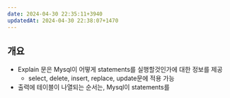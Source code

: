 ```yaml
---
date: 2024-04-30 22:35:11+3940
updatedAt: 2024-04-30 22:38:07+1470
---
```

## 개요
- Explain 문은 Mysql이 어떻게 statements를 실행할것인가에 대한 정보를 제공
	- select, delete, insert, replace, update문에 적용 가능
- 출력에 테이블이 나열되는 순서는, Mysql이 statements를 
